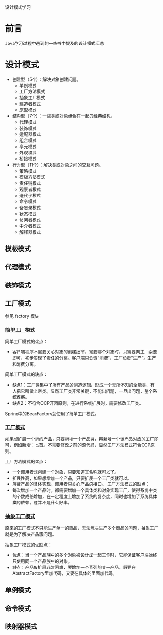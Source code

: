 设计模式学习


# 前言

Java学习过程中遇到的一些书中提及的设计模式汇总

# 设计模式

- 创建型（5个）：解决对象创建问题。
  - 单例模式 
  - 工厂方法模式 
  - 抽象工厂模式 
  - 建造者模式 
  - 原型模式
- 结构型（7个）：一些类或对象组合在一起的经典结构。
  - 代理模式
  - 装饰模式 
  - 适配器模式 
  - 组合模式 
  - 享元模式 
  - 外观模式 
  - 桥接模式
- 行为型（11个）：解决类或对象之间的交互问题。 
  - 策略模式 
  - 模板方法模式 
  - 责任链模式 
  - 观察者模式 
  - 迭代子模式
  - 命令模式 
  - 备忘录模式 
  - 状态模式 
  - 访问者模式 
  - 中介者模式 
  - 解释器模式

## 模板模式

## 代理模式

## 装饰模式

## 工厂模式

参见 factory 模块

### [简单工厂模式](src/main/java/com/nju/factory/simple/WeaponFactory.java)


简单工厂模式的优点：

- 客户端程序不需要关心对象的创建细节，需要哪个对象时，只需要向工厂索要即可，初步实现了责任的分离。客户端只负责“消费”，工厂负责“生产”。生产和消费分离。

简单工厂模式的缺点：
- 缺点1：工厂类集中了所有产品的创造逻辑，形成一个无所不知的全能类，有人把它叫做上帝类。显然工厂类非常关键，不能出问题，一旦出问题，整个系统瘫痪。
- 缺点2：不符合OCP开闭原则，在进行系统扩展时，需要修改工厂类。

Spring中的BeanFactory就使用了简单工厂模式。

### [工厂模式](src/main/java/com/nju/factory/real/AbstractWeaponFactory.java)

如果想扩展一个新的产品，只要新增一个产品类，再新增一个该产品对应的工厂即可，例如新增：匕首。不需要修改之前的源代码，显然工厂方法模式符合OCP原则。

工厂方法模式的优点：
- 一个调用者想创建一个对象，只要知道其名称就可以了。
- 扩展性高，如果想增加一个产品，只要扩展一个工厂类就可以。
- 屏蔽产品的具体实现，调用者只关心产品的接口。
工厂方法模式的缺点：
- 每次增加一个产品时，都需要增加一个具体类和对象实现工厂，使得系统中类的个数成倍增加，在一定程度上增加了系统的复杂度，同时也增加了系统具体类的依赖。这并不是什么好事。


### [抽象工厂模式](src/main/java/com/nju/factory/abstractfactory/WeaponFactory.java)

原来的工厂模式不只能生产单一的商品，无法解决生产多个商品的问题，抽象工厂就是为了解决产品簇问题。

抽象工厂模式的优缺点：
- 优点：当一个产品族中的多个对象被设计成一起工作时，它能保证客户端始终只使用同一个产品族中的对象。
- 缺点：产品族扩展非常困难，要增加一个系列的某一产品，既要在AbstractFactory里加代码，又要在具体的里面加代码。



## 单例模式

## 命令模式

## 映射器模式
